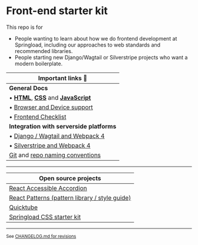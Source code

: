 # Front-end starter kit

This repo is for

- People wanting to learn about how we do frontend development at Springload, including our approaches to web standards and recommended libraries.
- People starting new Django/Wagtail or Silverstripe projects who want a modern boilerplate.

| Important links :book:                                 |
|--------------------------------------------------------|
| **General Docs** |
| • [**HTML**](./docs/html.md), [**CSS**](./docs/css.md) and [**JavaScript**](./docs/javascript.md)
| • [Browser and Device support](./docs/browser-device-support.md) |
| • [Frontend Checklist](./docs/frontend-checklist.md) |
| **Integration with serverside platforms** |
| • [Django / Wagtail and Webpack 4](./django-wagtail/) |
| • [Silverstripe and Webpack 4](./silverstripe/) |
| [Git](https://github.com/springload/wiki/blob/master/_springload-coding-standards/version-control/git.md) and [repo naming conventions](https://github.com/springload/wiki/blob/master/_springload-coding-standards/version-control/github.md) |

--------------------------------

| Open source projects                                   |
|--------------------------------------------------------|
| [React Accessible Accordion](https://github.com/springload/react-accessible-accordion) |
| [React Patterns (pattern library / style guide)](https://github.com/springload/react-patterns) |
| [Quicktube](https://github.com/springload/quicktube) |
| [Springload CSS starter kit](https://github.com/springload/frontend-starter-styles) |

--------------------------------

<sup> See [CHANGELOG.md for revisions](CHANGELOG.md)</sup>
